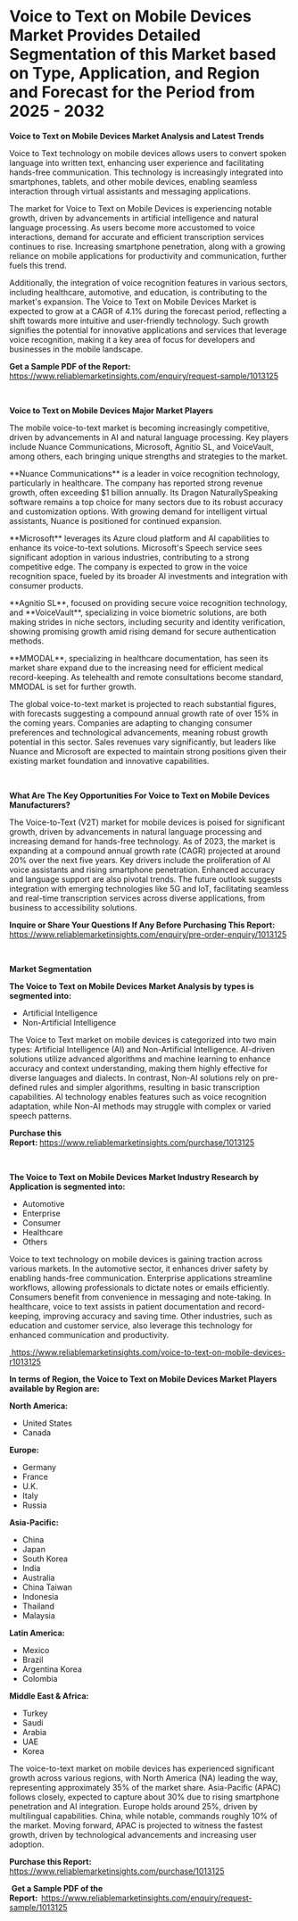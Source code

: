 <p><h1>Voice to Text on Mobile Devices Market Provides Detailed Segmentation of this Market based on Type, Application, and Region and Forecast for the Period from 2025 - 2032</h1></p><p><strong>Voice to Text on Mobile Devices Market Analysis and Latest Trends</strong></p>
<p><p>Voice to Text technology on mobile devices allows users to convert spoken language into written text, enhancing user experience and facilitating hands-free communication. This technology is increasingly integrated into smartphones, tablets, and other mobile devices, enabling seamless interaction through virtual assistants and messaging applications.</p><p>The market for Voice to Text on Mobile Devices is experiencing notable growth, driven by advancements in artificial intelligence and natural language processing. As users become more accustomed to voice interactions, demand for accurate and efficient transcription services continues to rise. Increasing smartphone penetration, along with a growing reliance on mobile applications for productivity and communication, further fuels this trend.</p><p>Additionally, the integration of voice recognition features in various sectors, including healthcare, automotive, and education, is contributing to the market's expansion. The Voice to Text on Mobile Devices Market is expected to grow at a CAGR of 4.1% during the forecast period, reflecting a shift towards more intuitive and user-friendly technology. Such growth signifies the potential for innovative applications and services that leverage voice recognition, making it a key area of focus for developers and businesses in the mobile landscape.</p></p>
<p><strong>Get a Sample PDF of the Report:&nbsp;</strong> <a href="https://www.reliablemarketinsights.com/enquiry/request-sample/1013125?utm_campaign=2117&utm_medium=2&utm_source=Github&utm_content=ia&utm_term=19042025&utm_id=voice-to-text-on-mobile-devices">https://www.reliablemarketinsights.com/enquiry/request-sample/1013125</a></p>
<p>&nbsp;</p>
<p><strong>Voice to Text on Mobile Devices Major Market Players</strong></p>
<p><p>The mobile voice-to-text market is becoming increasingly competitive, driven by advancements in AI and natural language processing. Key players include Nuance Communications, Microsoft, Agnitio SL, and VoiceVault, among others, each bringing unique strengths and strategies to the market.</p><p>**Nuance Communications** is a leader in voice recognition technology, particularly in healthcare. The company has reported strong revenue growth, often exceeding $1 billion annually. Its Dragon NaturallySpeaking software remains a top choice for many sectors due to its robust accuracy and customization options. With growing demand for intelligent virtual assistants, Nuance is positioned for continued expansion.</p><p>**Microsoft** leverages its Azure cloud platform and AI capabilities to enhance its voice-to-text solutions. Microsoft's Speech service sees significant adoption in various industries, contributing to a strong competitive edge. The company is expected to grow in the voice recognition space, fueled by its broader AI investments and integration with consumer products.</p><p>**Agnitio SL**, focused on providing secure voice recognition technology, and **VoiceVault**, specializing in voice biometric solutions, are both making strides in niche sectors, including security and identity verification, showing promising growth amid rising demand for secure authentication methods.</p><p>**MMODAL**, specializing in healthcare documentation, has seen its market share expand due to the increasing need for efficient medical record-keeping. As telehealth and remote consultations become standard, MMODAL is set for further growth.</p><p>The global voice-to-text market is projected to reach substantial figures, with forecasts suggesting a compound annual growth rate of over 15% in the coming years. Companies are adapting to changing consumer preferences and technological advancements, meaning robust growth potential in this sector. Sales revenues vary significantly, but leaders like Nuance and Microsoft are expected to maintain strong positions given their existing market foundation and innovative capabilities.</p></p>
<p>&nbsp;</p>
<p><strong>What Are The Key Opportunities For Voice to Text on Mobile Devices Manufacturers?</strong></p>
<p><p>The Voice-to-Text (V2T) market for mobile devices is poised for significant growth, driven by advancements in natural language processing and increasing demand for hands-free technology. As of 2023, the market is expanding at a compound annual growth rate (CAGR) projected at around 20% over the next five years. Key drivers include the proliferation of AI voice assistants and rising smartphone penetration. Enhanced accuracy and language support are also pivotal trends. The future outlook suggests integration with emerging technologies like 5G and IoT, facilitating seamless and real-time transcription services across diverse applications, from business to accessibility solutions.</p></p>
<p><strong>Inquire or Share Your Questions If Any Before Purchasing This Report:</strong> <a href="https://www.reliablemarketinsights.com/enquiry/pre-order-enquiry/1013125?utm_campaign=2117&utm_medium=2&utm_source=Github&utm_content=ia&utm_term=19042025&utm_id=voice-to-text-on-mobile-devices">https://www.reliablemarketinsights.com/enquiry/pre-order-enquiry/1013125</a></p>
<p>&nbsp;</p>
<p><strong>Market Segmentation</strong></p>
<p><strong>The Voice to Text on Mobile Devices Market Analysis by types is segmented into:</strong></p>
<p><ul><li>Artificial Intelligence</li><li>Non-Artificial Intelligence</li></ul></p>
<p><p>The Voice to Text market on mobile devices is categorized into two main types: Artificial Intelligence (AI) and Non-Artificial Intelligence. AI-driven solutions utilize advanced algorithms and machine learning to enhance accuracy and context understanding, making them highly effective for diverse languages and dialects. In contrast, Non-AI solutions rely on pre-defined rules and simpler algorithms, resulting in basic transcription capabilities. AI technology enables features such as voice recognition adaptation, while Non-AI methods may struggle with complex or varied speech patterns.</p></p>
<p><strong>Purchase this Report:&nbsp;</strong><a href="https://www.reliablemarketinsights.com/purchase/1013125?utm_campaign=2117&utm_medium=2&utm_source=Github&utm_content=ia&utm_term=19042025&utm_id=voice-to-text-on-mobile-devices">https://www.reliablemarketinsights.com/purchase/1013125</a></p>
<p>&nbsp;</p>
<p><strong>The Voice to Text on Mobile Devices Market Industry Research by Application is segmented into:</strong></p>
<p><ul><li>Automotive</li><li>Enterprise</li><li>Consumer</li><li>Healthcare</li><li>Others</li></ul></p>
<p><p>Voice to text technology on mobile devices is gaining traction across various markets. In the automotive sector, it enhances driver safety by enabling hands-free communication. Enterprise applications streamline workflows, allowing professionals to dictate notes or emails efficiently. Consumers benefit from convenience in messaging and note-taking. In healthcare, voice to text assists in patient documentation and record-keeping, improving accuracy and saving time. Other industries, such as education and customer service, also leverage this technology for enhanced communication and productivity.</p></p>
<p><a href="https://www.reliablemarketinsights.com/voice-to-text-on-mobile-devices-r1013125?utm_campaign=2117&utm_medium=2&utm_source=Github&utm_content=ia&utm_term=19042025&utm_id=voice-to-text-on-mobile-devices">&nbsp;https://www.reliablemarketinsights.com/voice-to-text-on-mobile-devices-r1013125</a></p>
<p><strong>In terms of Region, the Voice to Text on Mobile Devices Market Players available by Region are:</strong></p>
<p>
    <p> <strong> North America: </strong>
        <ul>
            <li>United States</li>
            <li>Canada</li>
        </ul>
        </p> 
    <p> <strong> Europe: </strong>
        <ul>
            <li>Germany</li>
            <li>France</li>
            <li>U.K.</li>
            <li>Italy</li>
            <li>Russia</li>
        </ul>
        </p> 
    <p> <strong> Asia-Pacific: </strong>
        <ul>
            <li>China</li>
            <li>Japan</li>
            <li>South Korea</li>
            <li>India</li>
            <li>Australia</li>
            <li>China Taiwan</li>
            <li>Indonesia</li>
            <li>Thailand</li>
            <li>Malaysia</li>
        </ul>
        </p> 
    <p> <strong> Latin America: </strong>
        <ul>
            <li>Mexico</li>
            <li>Brazil</li>
            <li>Argentina Korea</li>
            <li>Colombia</li>
        </ul>
        </p> 
    <p> <strong> Middle East & Africa: </strong>
        <ul>
            <li>Turkey</li>
            <li>Saudi</li>
            <li>Arabia</li>
            <li>UAE</li>
            <li>Korea</li>
        </ul>
    </p>
    </p>
<p><p>The voice-to-text market on mobile devices has experienced significant growth across various regions, with North America (NA) leading the way, representing approximately 35% of the market share. Asia-Pacific (APAC) follows closely, expected to capture about 30% due to rising smartphone penetration and AI integration. Europe holds around 25%, driven by multilingual capabilities. China, while notable, commands roughly 10% of the market. Moving forward, APAC is projected to witness the fastest growth, driven by technological advancements and increasing user adoption.</p></p>
<p><strong>Purchase this Report: </strong><a href="https://www.reliablemarketinsights.com/purchase/1013125?utm_campaign=2117&utm_medium=2&utm_source=Github&utm_content=ia&utm_term=19042025&utm_id=voice-to-text-on-mobile-devices">https://www.reliablemarketinsights.com/purchase/1013125</a></p>
<p>&nbsp;<strong>Get a Sample PDF of the Report:&nbsp;&nbsp;</strong><a href="https://www.reliablemarketinsights.com/enquiry/request-sample/1013125?utm_campaign=2117&utm_medium=2&utm_source=Github&utm_content=ia&utm_term=19042025&utm_id=voice-to-text-on-mobile-devices">https://www.reliablemarketinsights.com/enquiry/request-sample/1013125</a></p>
<p><strong></strong></p>
<p><p></p><p></p><p></p></p>
